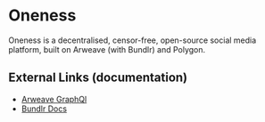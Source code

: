 # Oneness

Oneness is a decentralised, censor-free, open-source social media platform, built on Arweave (with Bundlr) and Polygon.

## External Links (documentation)
- [Arweave GraphQl](https://gql-guide.vercel.app/)
- [Bundlr Docs](https://docs.bundlr.network/docs/overview)